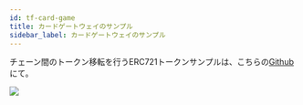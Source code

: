 ```yaml
---
id: tf-card-game
title: カードゲートウェイのサンプル
sidebar_label: カードゲートウェイのサンプル
---
```

チェーン間のトークン移転を行うERC721トークンサンプルは、こちらの[Github](https://github.com/loomnetwork/cards-gateway-example)にて。

![](/developers/img/tf-card-game.gif)